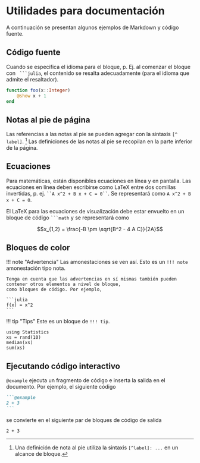 # Utilidades para documentación

A continuación se presentan algunos ejemplos de Markdown y código fuente.

## Código fuente
Cuando se especifica el idioma para el bloque, p. Ej. al comenzar el bloque con ````` ```julia`````, el contenido se resalta adecuadamente (para el idioma que admite el resaltador).

```julia
function foo(x::Integer)
    @show x + 1
end
```

## Notas al pie de página
Las referencias a las notas al pie se pueden agregar con la sintaxis `[^ label]`. [^1] Las definiciones de las notas al pie se recopilan en la parte inferior de la página.

[^1]: Una definición de nota al pie utiliza la sintaxis `[^label]: ...` en un alcance de bloque.

## Ecuaciones
Para matemáticas, están disponibles ecuaciones en línea y en pantalla.
Las ecuaciones en línea deben escribirse como LaTeX entre dos comillas invertidas,
p. ej. ``` ``A x^2 + B x + C = 0`` ```.
Se representará como ``A x^2 + B x + C = 0``.

El LaTeX para las ecuaciones de visualización debe estar envuelto en un bloque de código ````` ```math ````` y se representará como

```math
x_{1,2} = \frac{-B \pm \sqrt{B^2 - 4 A C}}{2A}
```

## Bloques de color
!!! note "Advertencia"
    Las amonestaciones se ven así. Esto es un `!!! note` amonestación tipo nota.

    Tenga en cuenta que las advertencias en sí mismas también pueden contener otros elementos a nivel de bloque,
    como bloques de código. Por ejemplo,

    ```julia
    f(x) = x^2
    ```

!!! tip "Tips"
    Este es un bloque de `!!! tip`.


```@repl
using Statistics
xs = rand(10)
median(xs)
sum(xs)
```

## Ejecutando código interactivo

`@example` ejecuta un fragmento de código e inserta la salida en el documento.
Por ejemplo, el siguiente código

````markdown
```@example
2 + 3
```
````

se convierte en el siguiente par de bloques de código de salida

```@example
2 + 3
```